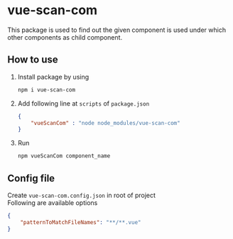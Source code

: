 # vue-scan-com

This package is used to find out the given component is used under which other components as child component.

## How to use

1. Install package by using

    ```bash
    npm i vue-scan-com
    ```

2. Add following line at `scripts` of `package.json`

    ```json
    {
        "vueScanCom" : "node node_modules/vue-scan-com"
    }
    ```

3. Run

    ```bash
    npm vueScanCom component_name
    ```

## Config file

Create `vue-scan-com.config.json` in root of project<br/>
Following are available options

```json
{
    "patternToMatchFileNames": "**/**.vue"
}
```
